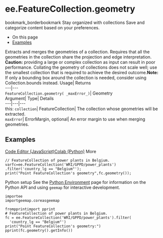  
#  ee.FeatureCollection.geometry
bookmark_borderbookmark Stay organized with collections  Save and categorize content based on your preferences.
  * On this page
  * [Examples](https://developers.google.com/earth-engine/apidocs/ee-featurecollection-geometry#examples)


Extracts and merges the geometries of a collection. Requires that all the geometries in the collection share the projection and edge interpretation. **Caution:** providing a large or complex collection as input can result in poor performance. Collating the geometry of collections does not scale well; use the smallest collection that is required to achieve the desired outcome.**Note:** If only a bounding box around the collection is needed, consider using Collection.bounds instead.
Usage| Returns  
---|---  
`FeatureCollection.geometry( _maxError_)`| Geometry  
Argument| Type| Details  
---|---|---  
this: `collection`| FeatureCollection| The collection whose geometries will be extracted.  
`maxError`| ErrorMargin, optional| An error margin to use when merging geometries.  
## Examples
[Code Editor (JavaScript)](https://developers.google.com/earth-engine/apidocs/ee-featurecollection-geometry#code-editor-javascript-sample)[Colab (Python)](https://developers.google.com/earth-engine/apidocs/ee-featurecollection-geometry#colab-python-sample) More
```
// FeatureCollection of power plants in Belgium.
varfc=ee.FeatureCollection('WRI/GPPD/power_plants')
.filter('country_lg == "Belgium"');
print("Point FeatureCollection's geometry",fc.geometry());
```
Python setup
See the [ Python Environment](https://developers.google.com/earth-engine/guides/python_install) page for information on the Python API and using `geemap` for interactive development.
```
importee
importgeemap.coreasgeemap
```
```
frompprintimport pprint
# FeatureCollection of power plants in Belgium.
fc = ee.FeatureCollection('WRI/GPPD/power_plants').filter(
  'country_lg == "Belgium"')
print("Point FeatureCollection's geometry:")
pprint(fc.geometry().getInfo())
```

